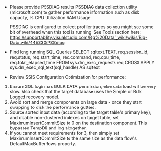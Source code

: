  
- Please provide PSSDIAG results PSSDIAG data collection utility (microsoft.com) to gather performance information such as disk capacity, % CPU Utilization RAM Usage

   PSSDIAG is configured to collect profiler traces so you might see some bit of overhead when this tool is running.  See Tools section here: https://supportability.visualstudio.com/Big%20Data/_wiki/wikis/Big-Data.wiki/445330/PSSdiag


- Find long running SQL Queries
SELECT sqltext.TEXT,
req.session_id,
req.status,
req.start_time,
req.command,
req.cpu_time,
req.total_elapsed_time
FROM sys.dm_exec_requests req
CROSS APPLY sys.dm_exec_sql_text(sql_handle) AS sqltext 


- Review SSIS Configuration Optimization for performance:
1. Ensure SQL login has BULK DATA permission, else data load will be very slow. Also check that the target database uses the Simple or Bulk Logged recovery model.
1. Avoid sort and merge components on large data - once they start swapping to disk the performance gutters.
1. Source sorted input data (according to the target table's primary key), and disable non-clustered indexes on target table, set MaximumInsertCommitSize to 0 on the destination component. This bypasses TempDB and log altogether.
1. If you cannot meet requirements for 3, then simply set MaximumInsertCommitSize to the same size as the data flow's DefaultMaxBufferRows property.

